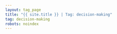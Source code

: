 ```yaml
---
layout: tag_page
title: "{{ site.title }} | Tag: decision-making"
tag: decision-making
robots: noindex
---
```

